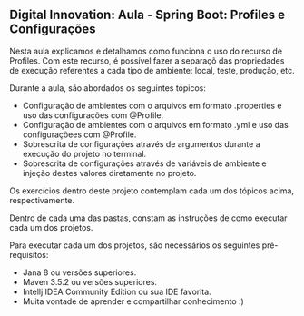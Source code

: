 <h2>Digital Innovation: Aula - Spring Boot: Profiles e Configurações</h2>


Nesta aula explicamos e detalhamos como funciona o uso do recurso de Profiles. Com este recurso, é possível fazer a separaçõ das propriedades de execução referentes a cada tipo de ambiente: local, teste, produção, etc.

Durante a aula, são abordados os seguintes tópicos:

* Configuração de ambientes com o arquivos em formato .properties e uso das configurações com @Profile.
* Configuração de ambientes com o arquivos em formato .yml e uso das configuraçõees com @Profile.
* Sobrescrita de configurações através de argumentos durante a execução do projeto no terminal.
* Sobrescrita de configurações através de variáveis de ambiente e injeção destes valores diretamente no projeto.

Os exercícios dentro deste projeto contemplam cada um dos tópicos acima, respectivamente.

Dentro de cada uma das pastas, constam as instruções de como executar cada um dos projetos.

Para executar cada um dos projetos, são necessários os seguintes pré-requisitos:

* Jana 8 ou versões superiores.
* Maven 3.5.2 ou versões superiores.
* Intellj IDEA Community Edition ou sua IDE favorita.
* Muita vontade de aprender e compartilhar conhecimento :)
